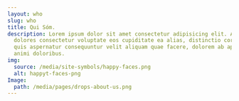 ```yaml
---
layout: who
slug: who
title: Qui Sóm.
description: Lorem ipsum dolor sit amet consectetur adipisicing elit. Amet
  dolores consectetur voluptate eos cupiditate ea alias, distinctio corporis
  quis aspernatur consequuntur velit aliquam quae facere, dolorem ab aperiam
  animi doloribus.
img:
  source: /media/site-symbols/happy-faces.png
  alt: happyt-faces-png
Image:
  path: /media/pages/drops-about-us.png
---
```

